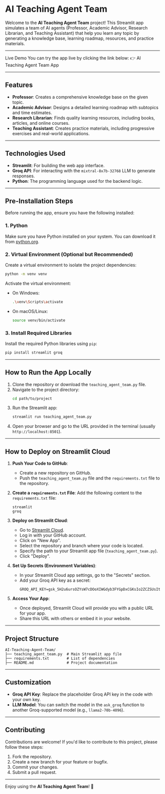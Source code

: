 # **AI Teaching Agent Team**

Welcome to the **AI Teaching Agent Team** project! This Streamlit app simulates a team of AI agents (Professor, Academic Advisor, Research Librarian, and Teaching Assistant) that help you learn any topic by generating a knowledge base, learning roadmap, resources, and practice materials.

---
Live Demo
You can try the app live by clicking the link below:
👉 AI Teaching Agent Team App

---
## **Features**
- **Professor**: Creates a comprehensive knowledge base on the given topic.
- **Academic Advisor**: Designs a detailed learning roadmap with subtopics and time estimates.
- **Research Librarian**: Finds quality learning resources, including books, articles, and online courses.
- **Teaching Assistant**: Creates practice materials, including progressive exercises and real-world applications.

---

## **Technologies Used**
- **Streamlit**: For building the web app interface.
- **Groq API**: For interacting with the `mixtral-8x7b-32768` LLM to generate responses.
- **Python**: The programming language used for the backend logic.

---

## **Pre-Installation Steps**

Before running the app, ensure you have the following installed:

### **1. Python**
Make sure you have Python installed on your system. You can download it from [python.org](https://www.python.org/).

### **2. Virtual Environment (Optional but Recommended)**
Create a virtual environment to isolate the project dependencies:
```bash
python -m venv venv
```
Activate the virtual environment:
- On Windows:
  ```bash
  .\venv\Scripts\activate
  ```
- On macOS/Linux:
  ```bash
  source venv/bin/activate
  ```

### **3. Install Required Libraries**
Install the required Python libraries using `pip`:
```bash
pip install streamlit groq
```

---

## **How to Run the App Locally**

1. Clone the repository or download the `teaching_agent_team.py` file.
2. Navigate to the project directory:
   ```bash
   cd path/to/project
   ```
3. Run the Streamlit app:
   ```bash
   streamlit run teaching_agent_team.py
   ```
4. Open your browser and go to the URL provided in the terminal (usually `http://localhost:8501`).

---

## **How to Deploy on Streamlit Cloud**

1. **Push Your Code to GitHub**:
   - Create a new repository on GitHub.
   - Push the `teaching_agent_team.py` file and the `requirements.txt` file to the repository.

2. **Create a `requirements.txt` File**:
   Add the following content to the `requirements.txt` file:
   ```
   streamlit
   groq
   ```

3. **Deploy on Streamlit Cloud**:
   - Go to [Streamlit Cloud](https://share.streamlit.io/).
   - Log in with your GitHub account.
   - Click on "New App".
   - Select the repository and branch where your code is located.
   - Specify the path to your Streamlit app file (`teaching_agent_team.py`).
   - Click "Deploy".

4. **Set Up Secrets (Environment Variables)**:
   - In your Streamlit Cloud app settings, go to the "Secrets" section.
   - Add your Groq API key as a secret:
     ```
     GROQ_API_KEY=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
     ```

5. **Access Your App**:
   - Once deployed, Streamlit Cloud will provide you with a public URL for your app.
   - Share this URL with others or embed it in your website.

---

## **Project Structure**
```
AI-Teaching-Agent-Team/
├── teaching_agent_team.py  # Main Streamlit app file
├── requirements.txt        # List of dependencies
├── README.md               # Project documentation
```

---

## **Customization**
- **Groq API Key**: Replace the placeholder Groq API key in the code with your own key.
- **LLM Model**: You can switch the model in the `ask_groq` function to another Groq-supported model (e.g., `llama2-70b-4096`).

---

## **Contributing**
Contributions are welcome! If you'd like to contribute to this project, please follow these steps:
1. Fork the repository.
2. Create a new branch for your feature or bugfix.
3. Commit your changes.
4. Submit a pull request.

---


Enjoy using the **AI Teaching Agent Team**! 🚀
